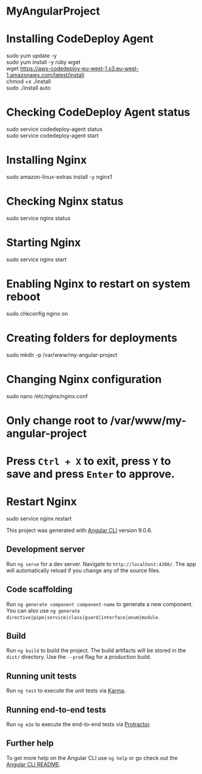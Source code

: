 # MyAngularProject


# Installing CodeDeploy Agent
sudo yum update -y<br>
sudo yum install -y ruby wget<br>
wget https://aws-codedeploy-eu-west-1.s3.eu-west-1.amazonaws.com/latest/install<br>
chmod +x ./install<br>
sudo ./install auto<br>

# Checking CodeDeploy Agent status
sudo service codedeploy-agent status<br>
sudo service codedeploy-agent start

# Installing Nginx
sudo amazon-linux-extras install -y nginx1

# Checking Nginx status
sudo service nginx status

# Starting Nginx
sudo service nginx start

# Enabling Nginx to restart on system reboot
sudo chkconfig nginx on

# Creating folders for deployments
sudo mkdir -p /var/www/my-angular-project

# Changing Nginx configuration
sudo nano /etc/nginx/nginx.conf

# Only change root to /var/www/my-angular-project
# Press `Ctrl + X` to exit, press `Y` to save and press `Enter` to approve.

# Restart Nginx
sudo service nginx restart




This project was generated with [Angular CLI](https://github.com/angular/angular-cli) version 9.0.6.

## Development server

Run `ng serve` for a dev server. Navigate to `http://localhost:4200/`. The app will automatically reload if you change any of the source files.

## Code scaffolding

Run `ng generate component component-name` to generate a new component. You can also use `ng generate directive|pipe|service|class|guard|interface|enum|module`.

## Build

Run `ng build` to build the project. The build artifacts will be stored in the `dist/` directory. Use the `--prod` flag for a production build.

## Running unit tests

Run `ng test` to execute the unit tests via [Karma](https://karma-runner.github.io).

## Running end-to-end tests

Run `ng e2e` to execute the end-to-end tests via [Protractor](http://www.protractortest.org/).

## Further help

To get more help on the Angular CLI use `ng help` or go check out the [Angular CLI README](https://github.com/angular/angular-cli/blob/master/README.md).
